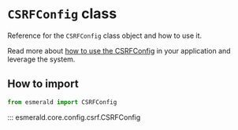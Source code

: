 # **`CSRFConfig`** class

Reference for the `CSRFConfig` class object and how to use it.

Read more about [how to use the CSRFConfig](https://esmerald.dev/configurations/csrf/) in your
application and leverage the system.

## How to import

```python
from esmerald import CSRFConfig
```

::: esmerald.core.config.csrf.CSRFConfig
